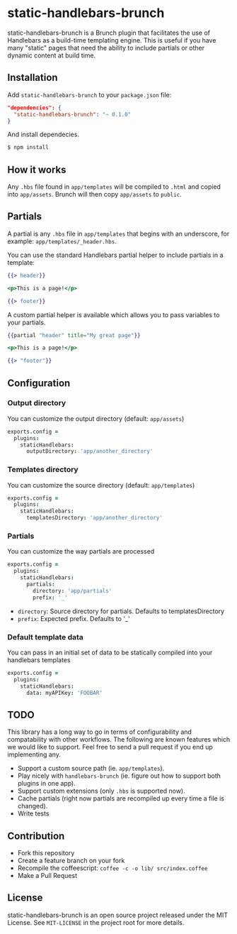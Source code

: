 # static-handlebars-brunch

static-handlebars-brunch is a Brunch plugin that facilitates the use of
Handlebars as a build-time templating engine. This is useful if you have many
"static" pages that need the ability to include partials or other dynamic
content at build time.

## Installation

Add `static-handlebars-brunch` to your `package.json` file:

```json
"dependencies": {
  "static-handlebars-brunch": "~ 0.1.0"
}
```

And install dependecies.

```bash
$ npm install
```

## How it works

Any `.hbs` file found in `app/templates` will be compiled to `.html` and copied
into `app/assets`. Brunch will then copy `app/assets` to `public`.

## Partials

A partial is any `.hbs` file in `app/templates` that begins with an underscore,
for example: `app/templates/_header.hbs`.

You can use the standard Handlebars partial helper to include partials in a
template:

```hbs
{{> header}}

<p>This is a page!</p>

{{> footer}}
```

A custom partial helper is available which allows you to pass variables to your
partials.

```hbs
{{partial "header" title="My great page"}}

<p>This is a page!</p>

{{> "footer"}}
```

## Configuration

### Output directory

You can customize the output directory (default: `app/assets`)

```coffee
exports.config =
  plugins:
    staticHandlebars:
      outputDirectory: 'app/another_directory'
```

### Templates directory

You can customize the source directory (default: `app/templates`)

```coffee
exports.config =
  plugins:
    staticHandlebars:
      templatesDirectory: 'app/another_directory'
```

### Partials

You can customize the way partials are processed

```coffee
exports.config =
  plugins:
    staticHandlebars:
      partials:
        directory: 'app/partials'
        prefix: '_'
```

* `directory`: Source directory for partials. Defaults to templatesDirectory
* `prefix`: Expected prefix. Defaults to '_'

### Default template data

You can pass in an initial set of data to be statically compiled into your handlebars templates

```coffee
exports.config =
  plugins:
    staticHandlebars:
      data: myAPIKey: 'FOOBAR'
```

## TODO

This library has a long way to go in terms of configurability and compatability
with other workflows. The following are known features which we would like to
support. Feel free to send a pull request if you end up implementing any.

* Support a custom source path (ie. `app/templates`).
* Play nicely with `handlebars-brunch` (ie. figure out how to support both
  plugins in one app).
* Support custom extensions (only `.hbs` is supported now).
* Cache partials (right now partials are recompiled up every time a file is
  changed).
* Write tests

## Contribution

* Fork this repository
* Create a feature branch on your fork
* Recompile the coffeescript: `coffee -c -o lib/ src/index.coffee`
* Make a Pull Request

## License

static-handlebars-brunch is an open source project released under the MIT
License. See `MIT-LICENSE` in the project root for more details.
